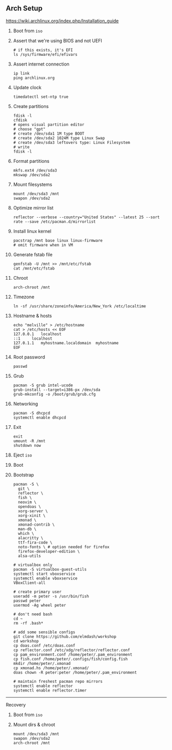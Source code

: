 ## Arch Setup

https://wiki.archlinux.org/index.php/Installation_guide

1. Boot from `iso`

2. Assert that we're using BIOS and not UEFI

   ```
   # if this exists, it's EFI
   ls /sys/firmware/efi/efivars
   ```

3. Assert internet connection

   ```
   ip link
   ping archlinux.org
   ```

4. Update clock

   ```
   timedatectl set-ntp true
   ```

5. Create partitions

   ```
   fdisk -l
   cfdisk
   # opens visual partition editor
   # choose "gpt"
   # create /dev/sda1 1M type BOOT
   # create /dev/sda2 1024M type Linux Swap
   # create /dev/sda3 leftovers type: Linux Filesystem
   # write
   fdisk -l
   ```

6. Format partitions

   ```
   mkfs.ext4 /dev/sda3
   mkswap /dev/sda2
   ```

7. Mount filesystems

   ```
   mount /dev/sda3 /mnt
   swapon /dev/sda2
   ```

8. Optimize mirror list

   ```
   reflector --verbose --country="United States" --latest 25 --sort rate --save /etc/pacman.d/mirrorlist
   ```

9. Install linux kernel

   ```
   pacstrap /mnt base linux linux-firmware
   # omit firmware when in VM
   ```

10. Generate fstab file 

    ```
    genfstab -U /mnt >> /mnt/etc/fstab
    cat /mnt/etc/fstab
    ```

11. Chroot

    ```
    arch-chroot /mnt
    ```

12. Timezone

    ```
    ln -sf /usr/share/zoneinfo/America/New_York /etc/localtime
    ```

13. Hostname & hosts

    ```
    echo "melville" > /etc/hostname
    cat > /etc/hosts << EOF
    127.0.0.1	localhost
    ::1		localhost
    127.0.1.1	myhostname.localdomain	myhostname
    EOF
    ```

14. Root password

    ```
    passwd
    ```

15. Grub

    ```
    pacman -S grub intel-ucode
    grub-install --target=i386-px /dev/sda
    grub-mkconfig -o /boot/grub/grub.cfg
    ```

16. Networking

    ```
    pacman -S dhcpcd
    systemctl enable dhcpcd
    ```

17. Exit

    ```
    exit
    umount -R /mnt
    shutdown now
    ```

18. Eject `iso`

19. Boot

20. Bootstrap

    ```
    pacman -S \
      git \
      reflector \
      fish \
      neovim \
      opendoas \
      xorg-server \
      xorg-xinit \
      xmonad \
      xmonad-contrib \ 
      man-db \
      which \
      alacritty \
      ttf-fira-code \
      noto-fonts \ # option needed for firefox
      firefox-developer-edition \
      alsa-utils
      
    # virtualbox only
    pacman -S virtualbox-guest-utils
    systemctl start vboxservice
    systemctl enable vboxservice
    VBoxClient-all
    
    # create primary user
    useradd -m peter -s /usr/bin/fish
    passwd peter
    usermod -Ag wheel peter
    
    # don't need bash
    cd ~
    rm -rf .bash*
    
    # add some sensible configs
    git clone https://github.com/elmdash/workshop
    cd workshop
    cp doas.conf /etc/doas.conf
    cp reflector.conf /etc/xdg/reflector/reflector.conf
    cp pam_environment.conf /home/peter/.pam_environment
    cp fish.conf /home/peter/.configs/fish/config.fish
    mkdir /home/peter/.xmonad
    cp xmonad.hs /home/peter/.xmonad/
    doas chown -R peter:peter /home/peter/.pam_environment
    
    # maintain freshest pacman repo mirrors
    systemctl enable reflector
    systemctl enable reflector.timer
    ```

    

---

Recovery

1. Boot from `iso`

2. Mount dirs & chroot

   ```
   mount /dev/sda3 /mnt
   swapon /dev/sda2
   arch-chroot /mnt
   ```

   